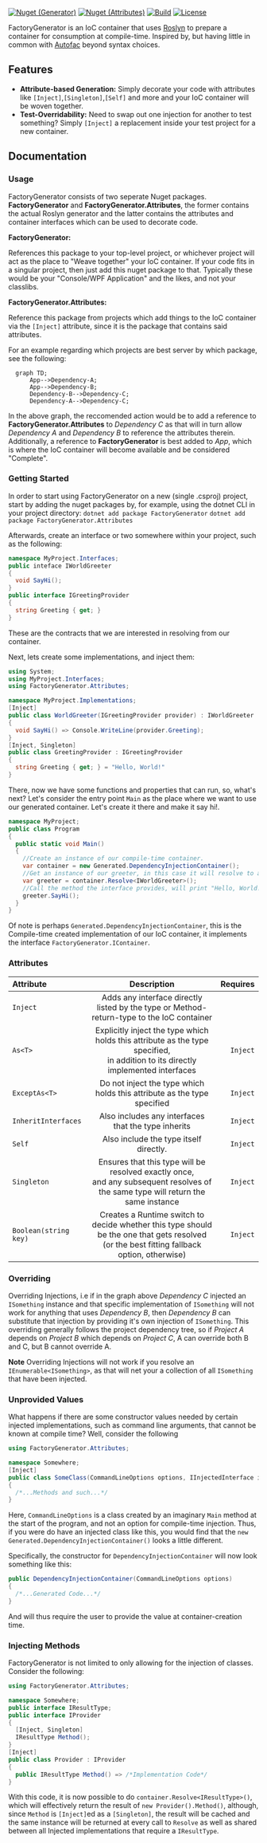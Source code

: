 [![Nuget (Generator)](https://img.shields.io/nuget/v/FactoryGenerator?style=flat-square)](https://www.nuget.org/packages/FactoryGenerator/)
[![Nuget (Attributes)](https://img.shields.io/nuget/v/FactoryGenerator.Attributes?style=flat-square)](https://www.nuget.org/packages/FactoryGenerator.Attributes/)
[![Build](https://img.shields.io/github/actions/workflow/status/westermo/FactoryGenerator/build.yml?branch=main&style=flat-square)](https://github.com/westermo/FactoryGenerator/actions)
[![License](https://img.shields.io/github/license/westermo/FactoryGenerator?style=flat-square)](https://github.com/westermo/FactoryGenerator/blob/develop/LICENSE)

FactoryGenerator is an IoC container that uses [Roslyn](https://github.com/dotnet/roslyn) to prepare a container for consumption at compile-time. Inspired by, but having little in common
with [Autofac](https://autofac.org/) beyond syntax choices.

## Features

- **Attribute-based Generation:** Simply decorate your code with attributes like ```[Inject]```,```[Singleton]```,```[Self]``` and more and your IoC container will be woven together.
- **Test-Overridability:** Need to swap out one injection for another to test something? Simply ```[Inject]``` a replacement inside your test project for a new container.

## Documentation

### Usage

FactoryGenerator consists of two seperate Nuget packages. **FactoryGenerator** and **FactoryGenerator.Attributes**, the former contains the actual Roslyn generator and the latter contains the
attributes and container interfaces which can be used to decorate code.

**FactoryGenerator:**

References this package to your top-level project, or whichever project will act as the place to "Weave together" your IoC container. If your code fits in a singular project, then just add this nuget
package to that. Typically these would be your "Console/WPF Application" and the likes, and not your classlibs.

**FactoryGenerator.Attributes:**

Reference this package from projects which add things to the IoC container via the ```[Inject]``` attribute, since it is the package that contains said attributes.

For an example regarding which projects are best server by which package, see the following:

```mermaid
  graph TD;
      App-->Dependency-A;
      App-->Dependency-B;
      Dependency-B-->Dependency-C;
      Dependency-A-->Dependency-C;
```

In the above graph, the reccomended action would be to add a reference to **FactoryGenerator.Attributes** to _Dependency C_ as that will in turn allow _Dependency A_ and _Dependency B_ to reference
the attributes therein. Additionally, a reference to **FactoryGenerator** is best added to _App_, which is where the IoC container will become available and be considered "Complete".

### Getting Started

In order to start using FactoryGenerator on a new (single .csproj) project, start by adding the nuget packages by, for example, using the dotnet CLI in your project directory:
`dotnet add package FactoryGenerator`
`dotnet add package FactoryGenerator.Attributes`

Afterwards, create an interface or two somewhere within your project, such as the following:
```csharp
namespace MyProject.Interfaces;
public inteface IWorldGreeter
{
  void SayHi();
}
public interface IGreetingProvider
{
  string Greeting { get; }
}
```
These are the contracts that we are interested in resolving from our container. 

Next, lets create some implementations, and inject them:
```csharp
using System;
using MyProject.Interfaces;
using FactoryGenerator.Attributes;

namespace MyProject.Implementations;
[Inject]
public class WorldGreeter(IGreetingProvider provider) : IWorldGreeter
{
  void SayHi() => Console.WriteLine(provider.Greeting);
}
[Inject, Singleton]
public class GreetingProvider : IGreetingProvider
{
  string Greeting { get; } = "Hello, World!"
}
```
There, now we have some functions and properties that can run, so, what's next?
Let's consider the entry point `Main` as the place where we want to use our generated container. Let's create it there and make it say hi!.
```csharp
namespace MyProject;
public class Program
{
  public static void Main()
  {
    //Create an instance of our compile-time container.
    var container = new Generated.DependencyInjectionContainer();
    //Get an instance of our greeter, in this case it will resolve to a new instance of WorldGreeter that uses a singleton instance of GreetingProvider as its' dependency.
    var greeter = container.Resolve<IWorldGreeter>();
    //Call the method the interface provides, will print "Hello, World!"
    greeter.SayHi();
  }
}
```
Of note is perhaps `Generated.DependencyInjectionContainer`, this is the Compile-time created implementation of our IoC container, it implements the interface `FactoryGenerator.IContainer`.

### Attributes

| Attribute                 |                                                                  Description                                                                   |     Requires |
|:--------------------------|:----------------------------------------------------------------------------------------------------------------------------------------------:|-------------:|
| ```Inject```              |                           Adds any interface directly listed by the type or Method-return-type to the IoC container                            |              |
| ```As<T>```               |      Explicitly inject the type which holds this attribute as the type specified, <br/>in addition to its directly implemented interfaces      | ```Inject``` |
| ```ExceptAs<T>```         |                                    Do not inject the type which holds this attribute as the type specified                                     | ```Inject``` |
| ```InheritInterfaces```   |                                              Also includes any interfaces that the type inherits                                               | ```Inject``` |
| ```Self```                |                                                     Also include the type itself directly.                                                     | ```Inject``` |
| ```Singleton```           |      Ensures that this type will be resolved exactly once,<br/>and any subsequent resolves of the same type will return the same instance      | ```Inject``` |
| ```Boolean(string key)``` | Creates a Runtime switch to decide whether this type should be the one that gets resolved<br/>(or the best fitting fallback option, otherwise) | ```Inject``` |

### Overriding

Overriding Injections, i.e if in the graph above _Dependency C_ injected an ```ISomething``` instance and that specific implementation of ```ISomething``` will not work for anything that uses _Dependency B_, then _Dependency B_ can substitute that injection by providing it's own injection of ```ISomething```. This overriding generally follows the project dependency tree, so if _Project A_ depends on _Project B_ which depends on _Project C_, A can override both B and C, but B cannot override A.

**Note**
Overriding Injections will not work if you resolve an ```IEnumerable<ISomething>```, as that will net your a collection of all ```ISomething``` that have been injected.

### Unprovided Values

What happens if there are some constructor values needed by certain injected implementations, such as command line arguments, that cannot be known at compile time? 
Well, consider the following 
```csharp
using FactoryGenerator.Attributes;

namespace Somewhere;
[Inject]
public class SomeClass(CommandLineOptions options, IInjectedInterface injected, IAnotherInjectedInterface another) : ISomeInterface
{
  /*...Methods and such...*/
}
```
Here, `CommandLineOptions` is a class created by an imaginary `Main` method at the start of the program, and not an option for compile-time injection.
Thus, if you were do have an injected class like this, you would find that the `new Generated.DependencyInjectionContainer()` looks a little different.

Specifically, the constructor for `DependencyInjectionContainer` will now look something like this:
```csharp
public DependencyInjectionContainer(CommandLineOptions options)
{
  /*...Generated Code...*/
}
```
And will thus require the user to provide the value at container-creation time.

### Injecting Methods
FactoryGenerator is not limited to only allowing for the injection of classes. Consider the following:
```csharp
using FactoryGenerator.Attributes;

namespace Somewhere;
public interface IResultType;
public interface IProvider
{
  [Inject, Singleton]
  IResultType Method();
}
[Inject]
public class Provider : IProvider
{
  public IResultType Method() => /*Implementation Code*/
}
```
With this code, it is now possible to do `container.Resolve<IResultType>()`, which will effectively return the result of `new Provider().Method()`, although, since `Method` is `[Inject]`ed as a `[Singleton]`, the result will be cached and the same instance will be returned at every call to `Resolve` as well as shared between all Injected implementations that require a `IResultType`.
